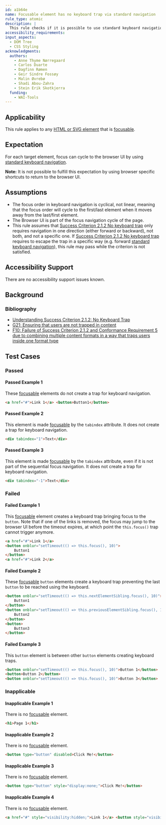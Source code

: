 ```yaml
---
id: a1b64e
name: Focusable element has no keyboard trap via standard navigation
rule_type: atomic
description: |
  This rule checks if it is possible to use standard keyboard navigation to navigate through all content on a web page without becoming trapped in any element.
accessibility_requirements:
input_aspects:
  - DOM Tree
  - CSS Styling
acknowledgments:
  authors:
    - Anne Thyme Nørregaard
    - Carlos Duarte
    - Dagfinn Rømen
    - Geir Sindre Fossøy
    - Malin Øvrebø
    - Shadi Abou-Zahra
    - Stein Erik Skotkjerra
  funding:
    - WAI-Tools
---
```


## Applicability

This rule applies to any [HTML or SVG element][] that is [focusable][].

## Expectation

For each target element, focus can cycle to the browser UI by using [standard keyboard navigation](#standard-keyboard-navigation).

**Note:** It is not possible to fulfill this expectation by using browser specific shortcuts to return to the browser UI.

## Assumptions

- The focus order in keyboard navigation is cyclical, not linear, meaning that the focus order will cycle to the first/last element when it moves away from the last/first element.
- The Browser UI is part of the focus navigation cycle of the page.
- This rule assumes that [Success Criterion 2.1.2 No keyboard trap][sc212] only requires navigation in one direction (either forward or backward), not both, and not a specific one. If [Success Criterion 2.1.2 No keyboard trap][sc212] requires to escape the trap in a specific way (e.g. forward [standard keyboard navigation](#standard-keyboard-navigation)), this rule may pass while the criterion is not satisfied.

## Accessibility Support

There are no accessibility support issues known.

## Background

### Bibliography

- [Understanding Success Criterion 2.1.2: No Keyboard Trap](https://www.w3.org/WAI/WCAG21/Understanding/no-keyboard-trap.html)
- [G21: Ensuring that users are not trapped in content](https://www.w3.org/WAI/WCAG21/Techniques/general/G21)
- [F10: Failure of Success Criterion 2.1.2 and Conformance Requirement 5 due to combining multiple content formats in a way that traps users inside one format type](https://www.w3.org/WAI/WCAG21/Techniques/failures/F10)

## Test Cases

### Passed

#### Passed Example 1

These [focusable][] elements do not create a trap for keyboard navigation.

```html
<a href="#">Link 1</a> <button>Button1</button>
```

#### Passed Example 2

This element is made [focusable][] by the `tabindex` attribute. It does not create a trap for keyboard navigation.

```html
<div tabindex="1">Text</div>
```

#### Passed Example 3

This element is made [focusable][] by the `tabindex` attribute, even if it is not part of the sequential focus navigation. It does not create a trap for keyboard navigation.

```html
<div tabindex="-1">Text</div>
```

### Failed

#### Failed Example 1

This [focusable][] element creates a keyboard trap bringing focus to the `button`. Note that if one of the links is removed, the focus may jump to the browser UI before the timeout expires, at which point the `this.focus()` trap cannot trigger anymore.

```html
<a href="#">Link 1</a>
<button onblur="setTimeout(() => this.focus(), 10)">
	Button1
</button>
<a href="#">Link 2</a>
```

#### Failed Example 2

These [focusable][] `button` elements create a keyboard trap preventing the last `button` to be reached using the keyboard.

```html
<button onblur="setTimeout(() => this.nextElementSibling.focus(), 10)">
	Button1
</button>
<button onblur="setTimeout(() => this.previousElementSibling.focus(), 10)">
	Button2
</button>
<button>
	Button3
</button>
```

#### Failed Example 3

This `button` element is between other `button` elements creating keyboard traps.

```html
<button onblur="setTimeout(() => this.focus(), 10)">Button 1</button>
<button>Button 2</button>
<button onblur="setTimeout(() => this.focus(), 10)">Button 3</button>
```

### Inapplicable

#### Inapplicable Example 1

There is no [focusable][] element.

```html
<h1>Page 1</h1>
```

#### Inapplicable Example 2

There is no [focusable][] element.

```html
<button type="button" disabled>Click Me!</button>
```

#### Inapplicable Example 3

There is no [focusable][] element.

```html
<button type="button" style="display:none;">Click Me!</button>
```

#### Inapplicable Example 4

There is no [focusable][] element.

```html
<a href="#" style="visibility:hidden;">Link 1</a> <button style="visibility:hidden;">Button1</button>
```

[focusable]: #focusable 'Definition of focusable'
[html or svg element]: #namespaced-element
[sc212]: https://www.w3.org/TR/WCAG21/#no-keyboard-trap 'Success Criterion 2.1.2 No Keyboard Trap'
